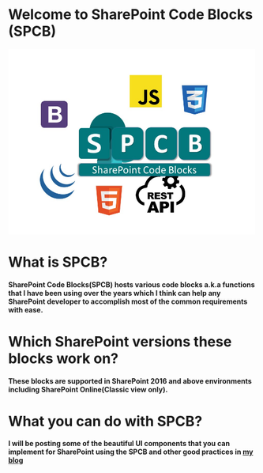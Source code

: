 # **Welcome to SharePoint Code Blocks (SPCB)**

<img align="center" src="assets/SPCB.jpg" alt="drawing" width="500"/>

# What is SPCB?

#### SharePoint Code Blocks(SPCB) hosts various code blocks a.k.a functions that I have been using over the years which I think can help any SharePoint developer to accomplish most of the common requirements with ease.

# Which SharePoint versions these blocks work on?

#### These blocks are supported in SharePoint 2016 and above environments including SharePoint Online(Classic view only).

# What you can do with SPCB?

#### I will be posting some of the beautiful UI components that you can implement for SharePoint using the SPCB and other good practices in [my blog](http://blog.sheshams.in)
